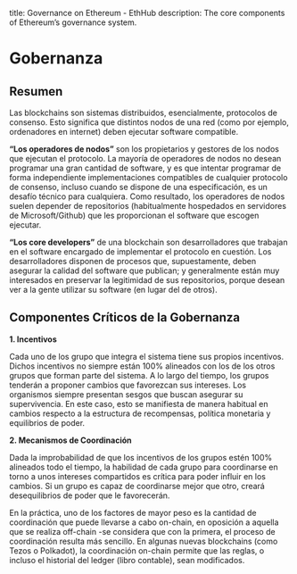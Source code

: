 title: Governance on Ethereum - EthHub
description: The core components of Ethereum’s governance system.

# Gobernanza

## Resumen

Las blockchains son sistemas distribuidos, esencialmente, protocolos de consenso. Esto significa que distintos nodos de una red \(como por ejemplo, ordenadores en internet\) deben ejecutar software compatible.

**“Los operadores de nodos”** son los propietarios y gestores de los nodos que ejecutan el protocolo. La mayoría de operadores de nodos no desean programar una gran cantidad de software, y es que intentar programar de forma independiente implementaciones compatibles de cualquier protocolo de consenso, incluso cuando se dispone de una especificación, es un desafío técnico para cualquiera. Como resultado, los operadores de nodos suelen depender de repositorios \(habitualmente hospedados en servidores de Microsoft/Github\) que les proporcionan el software que escogen ejecutar.

**“Los core developers”** de una blockchain son desarrolladores que trabajan en el software encargado de implementar el protocolo en cuestión. Los desarrolladores disponen de procesos que, supuestamente, deben asegurar la calidad del software que publican; y generalmente están muy interesados en preservar la legitimidad de sus repositorios, porque desean ver a la gente utilizar su software \(en lugar del de otros\).

## Componentes Críticos de la Gobernanza

**1. Incentivos**

Cada uno de los grupo que integra el sistema tiene sus propios incentivos. Dichos incentivos no siempre están 100% alineados con los de los otros grupos que forman parte del sistema. A lo largo del tiempo, los grupos tenderán a proponer cambios que favorezcan sus intereses. Los organismos siempre presentan sesgos que buscan asegurar su supervivencia. En este caso, esto se manifiesta de manera habitual en cambios respecto a la estructura de recompensas, política monetaria y equilibrios de poder.

**2. Mecanismos de Coordinación**

Dada la improbabilidad de que los incentivos de los grupos estén 100% alineados todo el tiempo, la habilidad de cada grupo para coordinarse en torno a unos intereses compartidos es crítica para poder influir en los cambios. Si un grupo es capaz de coordinarse mejor que otro, creará desequilibrios de poder que le favorecerán.

En la práctica, uno de los factores de mayor peso es la cantidad de coordinación que puede llevarse a cabo on-chain, en oposición a aquella que se realiza off-chain -se considera que con la primera, el proceso de coordinación resulta más sencillo. En algunas nuevas blockchains \(como Tezos o Polkadot\), la coordinación on-chain permite que las reglas, o incluso el historial del ledger (libro contable), sean modificados.
